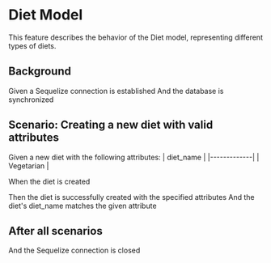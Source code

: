 # Diet Model

This feature describes the behavior of the Diet model, representing different types of diets.

## Background

Given a Sequelize connection is established
And the database is synchronized

## Scenario: Creating a new diet with valid attributes

Given a new diet with the following attributes:
  | diet_name   |
  |-------------|
  | Vegetarian  |

When the diet is created

Then the diet is successfully created with the specified attributes
And the diet's diet_name matches the given attribute

## After all scenarios

And the Sequelize connection is closed

